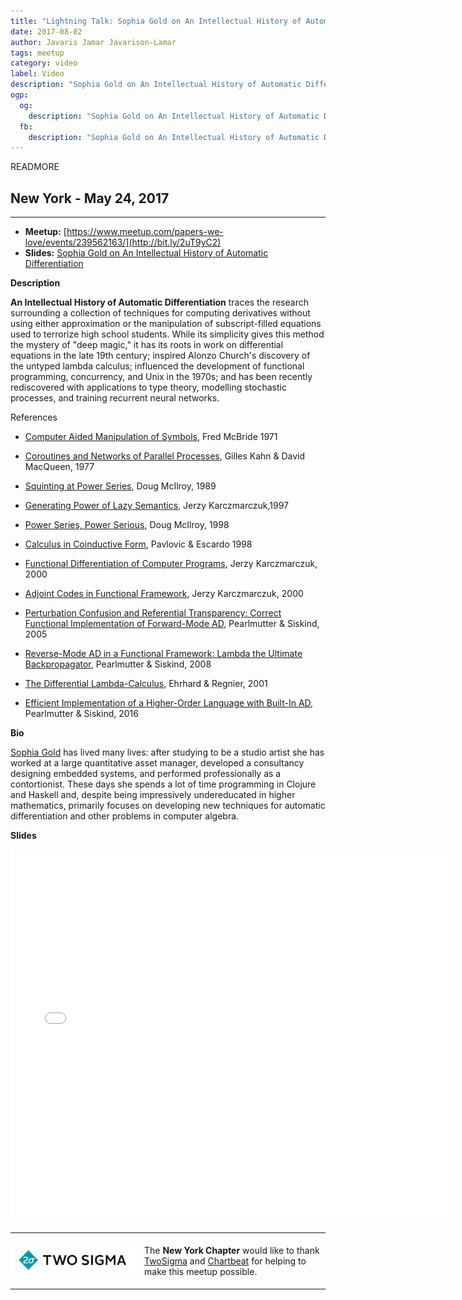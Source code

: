 ```yaml
---
title: "Lightning Talk: Sophia Gold on An Intellectual History of Automatic Differentiation"
date: 2017-08-02
author: Javaris Jamar Javarison-Lamar
tags: meetup
category: video
label: Video
description: "Sophia Gold on An Intellectual History of Automatic Differentiation"
ogp:
  og:
    description: "Sophia Gold on An Intellectual History of Automatic Differentiation"
  fb:
    description: "Sophia Gold on An Intellectual History of Automatic Differentiation"
---
```


READMORE

## New York - May 24, 2017

****

* **Meetup:** [https://www.meetup.com/papers-we-love/events/239562163/](http://bit.ly/2uT9yC2)
* **Slides:** [Sophia Gold on An Intellectual History of Automatic Differentiation](http://bit.ly/2hi3Lmn)

**Description**

**An Intellectual History of Automatic Differentiation** traces the research surrounding a collection of techniques for computing derivatives without using either approximation or the manipulation of subscript-filled equations used to terrorize high school students. While its simplicity gives this method the mystery of "deep magic," it has its roots in work on differential equations in the late 19th century; inspired Alonzo Church's discovery of the untyped lambda calculus; influenced the development of functional programming, concurrency, and Unix in the 1970s; and has been recently rediscovered with applications to type theory, modelling stochastic processes, and training recurrent neural networks.

References

- [Computer Aided Manipulation of Symbols](https://books.google.com/books/about/Computer_Aided_Manipulation_of_Symbols.html?id=KWYROAAACAAJ), Fred McBride 1971

- [Coroutines and Networks of Parallel Processes](https://hal.inria.fr/inria-00306565/PDF/rr_iria202.pdf), Gilles Kahn & David MacQueen, 1977

- [Squinting at Power Series](https://swtch.com/~rsc/thread/squint.pdf), Doug McIlroy, 1989

- [Generating Power of Lazy Semantics](http://www.sciencedirect.com/science/article/pii/S0304397597000650), Jerzy Karczmarczuk,1997

- [Power Series, Power Serious](https://www.google.com/url?sa=t&rct=j&q=&esrc=s&source=web&cd=1&ved=0ahUKEwjfir7huMfTAhWF2yYKHXcyC5EQFggpMAA&url=http%3A%2F%2Fwww.cs.dartmouth.edu%2F~doug%2Fpearl.ps.gz&usg=AFQjCNEZeoiSvgAZ104ezBkhF8bsJI4Qcw&sig2=DBK7u2GFo8ke05mCDDHpZQ), Doug McIlroy, 1998

- [Calculus in Coinductive Form](http://www2.tcs.ifi.lmu.de/~miranda/public/cocalculus.pdf), Pavlovic & Escardo 1998

- [Functional Differentiation of Computer Programs](https://pdfs.semanticscholar.org/4edf/d071cf5012aaa69449c9fe76646955a8d185.pdf), Jerzy Karczmarczuk, 2000

- [Adjoint Codes in Functional Framework](http://folk.ntnu.no/haugwarb/Programming/Haskell/haskell_automatic_differentiation_II.pdf), Jerzy Karczmarczuk, 2000

- [Perturbation Confusion and Referential Transparency: Correct Functional Implementation of Forward-Mode AD](https://www.google.com/url?sa=t&rct=j&q=&esrc=s&source=web&cd=1&ved=0ahUKEwjHq_WDu8fTAhXM1CYKHTvAAXUQFggnMAA&url=http%3A%2F%2Fbcl.hamilton.ie%2F~barak%2Fpapers%2Fifl2005.ps.gz&usg=AFQjCNFF1QCTVcQKQT6omrrFIgxzubIM8Q&sig2=JUzkOpesJgfXdta724k1Lg), Pearlmutter & Siskind, 2005

- [Reverse-Mode AD in a Functional Framework: Lambda the Ultimate Backpropagator](http://www.bcl.hamilton.ie/~barak/papers/toplas-reverse.pdf), Pearlmutter & Siskind, 2008

- [The Differential Lambda-Calculus](https://www.google.com/url?sa=t&rct=j&q=&esrc=s&source=web&cd=1&cad=rja&uact=8&ved=0ahUKEwi0wfulu8fTAhVKNSYKHdY-Dl4QFggnMAA&url=http%3A%2F%2Fciteseerx.ist.psu.edu%2Fviewdoc%2Fdownload%3Fdoi%3D10.1.1.471.7213%26rep%3Drep1%26type%3Dpdf&usg=AFQjCNHNQoIGY9yJxuPSCXdjhDOHo3AO8A&sig2=4I5iSYUSgvmkW6UJPomECA), Ehrhard & Regnier, 2001

- [Efficient Implementation of a Higher-Order Language with Built-In AD](https://arxiv.org/abs/1611.03416), Pearlmutter & Siskind, 2016

**Bio**

[Sophia Gold](https://github.com/Sophia-Gold) has lived many lives: after studying to be a studio artist she has worked at a large quantitative asset manager, developed a consultancy designing embedded systems, and performed professionally as a contortionist. These days she spends a lot of time programming in Clojure and Haskell and, despite being impressively undereducated in higher mathematics, primarily focuses on developing new techniques for automatic differentiation and other problems in computer algebra.

**Slides**

<iframe class="video" allowfullscreen="true" allowtransparency="true" frameborder="0" height="596" mozallowfullscreen="true" src="//speakerdeck.com/player/67d9ed3a509d4b25a687b8fc150163bf" style="border:0; padding:0; margin:0; background:transparent;" webkitallowfullscreen="true" width="710"></iframe>

---

<p style="display: flex; flex-direction: row; justify-content: center; align-items: center;">
<a href="https://www.twosigma.com/"><img src="/images/TwoSigma_RGB.jpg" alt="TwoSigma" title="TwoSigma - Platinum Sponsor of Papers We Love NYC" style="width: 200px; margin: 0 1em 0 0;"></a> <span style="flex: 1;">The <strong>New York Chapter</strong> would like to thank <a href="https://www.twosigma.com">TwoSigma</a> and <a href="https://chartbeat.com">Chartbeat</a> for helping to make this meetup possible.</span>
</p>

---
